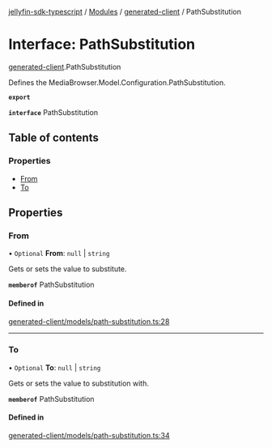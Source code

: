 [jellyfin-sdk-typescript](../README.md) / [Modules](../modules.md) / [generated-client](../modules/generated_client.md) / PathSubstitution

# Interface: PathSubstitution

[generated-client](../modules/generated_client.md).PathSubstitution

Defines the MediaBrowser.Model.Configuration.PathSubstitution.

**`export`**

**`interface`** PathSubstitution

## Table of contents

### Properties

- [From](generated_client.PathSubstitution.md#from)
- [To](generated_client.PathSubstitution.md#to)

## Properties

### From

• `Optional` **From**: ``null`` \| `string`

Gets or sets the value to substitute.

**`memberof`** PathSubstitution

#### Defined in

[generated-client/models/path-substitution.ts:28](https://github.com/thornbill/jellyfin-sdk-typescript/blob/c0c5b18/src/generated-client/models/path-substitution.ts#L28)

___

### To

• `Optional` **To**: ``null`` \| `string`

Gets or sets the value to substitution with.

**`memberof`** PathSubstitution

#### Defined in

[generated-client/models/path-substitution.ts:34](https://github.com/thornbill/jellyfin-sdk-typescript/blob/c0c5b18/src/generated-client/models/path-substitution.ts#L34)
